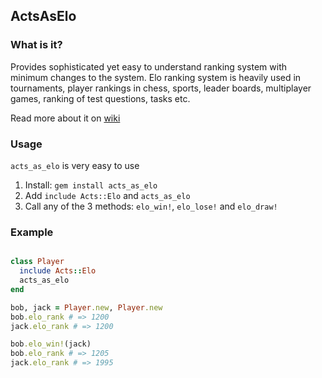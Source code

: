## ActsAsElo

### What is it?

Provides sophisticated yet easy to understand ranking system with minimum changes to the system.
Elo ranking system is heavily used in tournaments, player rankings in chess, sports, leader boards, multiplayer games, ranking of test questions, tasks etc.

Read more about it on [wiki](http://en.wikipedia.org/wiki/Elo_rating_system)

### Usage

`acts_as_elo` is very easy to use

1. Install: `gem install acts_as_elo`
2. Add `include Acts::Elo` and `acts_as_elo`
3. Call any of the 3 methods: `elo_win!`, `elo_lose!` and `elo_draw!`

### Example

```ruby

class Player
  include Acts::Elo
  acts_as_elo
end

bob, jack = Player.new, Player.new
bob.elo_rank # => 1200
jack.elo_rank # => 1200

bob.elo_win!(jack)
bob.elo_rank # => 1205
jack.elo_rank # => 1995
```